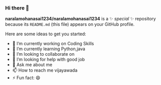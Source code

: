### Hi there 👋


**naralamohanasai1234/naralamohanasai1234** is a ✨ _special_ ✨ repository because its `README.md` (this file) appears on your GitHub profile.

Here are some ideas to get you started:

- 🔭 I’m currently working on Coding Skills
- 🌱 I’m currently learning Python,java
- 👯 I’m looking to collaborate on  
- 🤔 I’m looking for help with good job
- 💬 Ask me about me
- 📫 How to reach me vijayawada
- ⚡ Fun fact:   :smile:

